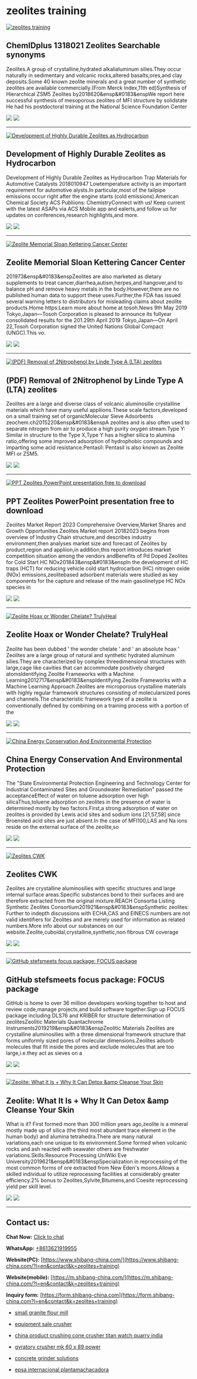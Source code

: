 # zeolites training

<a href="https://swt.shibang-china.com/?l=en&img&k=zeolites+training" target="_blank">![zeolites training](http://static.shibang-china.com/all-800x300/383.jpg)</a>

## ChemIDplus 1318021 Zeolites Searchable synonyms
Zeolites.A group of crystalline,hydrated alkalialuminum silies.They occur naturally in sedimentary and volcanic rocks,altered basalts,ores,and clay deposits.Some 40 known zeolite minerals and a great number of synthetic zeolites are available commercially.(From Merck Index,11th ed)Synthesis of Hierarchical ZSM5 Zeolites by2018620&ensp&#0183&enspWe report here successful synthesis of mesoporous zeolites of MFI structure by solidstate He had his postdoctoral training at the National Science Foundation Center


<a href="https://whatsapp.shibangsoft.com/WhatsApp.php" target="_blank" title="WhatsApp">![](http://static.shibang-china.com/icon/whatsapp.png)</a> <a href="https://swt.shibang-china.com/?l=en&icon&k=zeolites+training" target="_blank">![](http://static.shibang-china.com/icon/chat-en.png)</a>

---

<a href="https://swt.shibang-china.com/?l=en&img&k=zeolites+training" target="_blank">![Development of Highly Durable Zeolites as Hydrocarbon](http://static.shibang-china.com/all-800x300/891.jpg)</a>

## Development of Highly Durable Zeolites as Hydrocarbon
Development of Highly Durable Zeolites as Hydrocarbon Trap Materials for Automotive Catalysts 2018010947 Lowtemperature activity is an important requirement for automotive alysts.In particular,most of the tailpipe emissions occur right after the engine starts (cold emissions).American Chemical Society ACS Publiions: ChemistryConnect with us! Keep current with the latest ASAPs via ACS Mobile app and ealerts,and follow us for updates on conferences,research highlights,and more.


<a href="https://whatsapp.shibangsoft.com/WhatsApp.php" target="_blank" title="WhatsApp">![](http://static.shibang-china.com/icon/whatsapp.png)</a> <a href="https://swt.shibang-china.com/?l=en&icon&k=zeolites+training" target="_blank">![](http://static.shibang-china.com/icon/chat-en.png)</a>

---

<a href="https://swt.shibang-china.com/?l=en&img&k=zeolites+training" target="_blank">![Zeolite Memorial Sloan Kettering Cancer Center](http://static.shibang-china.com/all-800x300/569.jpg)</a>

## Zeolite Memorial Sloan Kettering Cancer Center
201973&ensp&#0183&enspZeolites are also marketed as dietary supplements to treat cancer,diarrhea,autism,herpes,and hangover,and to balance pH and remove heavy metals in the body.However,there are no published human data to support these uses.Further,the FDA has issued several warning letters to distributors for misleading claims about zeolite products.Home https:Learn more about home at tosoh.News 9th May 2019 Tokyo,Japan—Tosoh Corporation is pleased to announce its fullyear consolidated results for the 201.29th April 2019 Tokyo,Japan—On April 22,Tosoh Corporation signed the United Nations Global Compact (UNGC).This vo.


<a href="https://whatsapp.shibangsoft.com/WhatsApp.php" target="_blank" title="WhatsApp">![](http://static.shibang-china.com/icon/whatsapp.png)</a> <a href="https://swt.shibang-china.com/?l=en&icon&k=zeolites+training" target="_blank">![](http://static.shibang-china.com/icon/chat-en.png)</a>

---

<a href="https://swt.shibang-china.com/?l=en&img&k=zeolites+training" target="_blank">![(PDF) Removal of 2Nitrophenol by Linde Type A (LTA) zeolites](http://static.shibang-china.com/all-800x300/984.jpg)</a>

## (PDF) Removal of 2Nitrophenol by Linde Type A (LTA) zeolites
Zeolites are a large and diverse class of volcanic aluminosilie crystalline materials which have many useful appliions.These scale factors,developed on a small training set of organicMolecular Sieve Adsorbents zeochem.ch2015220&ensp&#0183&enspA zeolites and is also often used to separate nitrogen from air to produce a high purity oxygen stream.Type Y: Similar in structure to the Type X,Type Y has a higher silica to alumina ratio,offering some improved adsorption of hydrophobic compounds and imparting some acid resistance.Pentasil: Pentasil is also known as Zeolite MFI or ZSM5.


<a href="https://whatsapp.shibangsoft.com/WhatsApp.php" target="_blank" title="WhatsApp">![](http://static.shibang-china.com/icon/whatsapp.png)</a> <a href="https://swt.shibang-china.com/?l=en&icon&k=zeolites+training" target="_blank">![](http://static.shibang-china.com/icon/chat-en.png)</a>

---

<a href="https://swt.shibang-china.com/?l=en&img&k=zeolites+training" target="_blank">![PPT Zeolites PowerPoint presentation free to download](http://static.shibang-china.com/all-800x300/447.jpg)</a>

## PPT Zeolites PowerPoint presentation free to download
Zeolites Market Report 2023 Comprehensive Overview,Market Shares and Growth Opportunities Zeolites Market report 20182023 begins from overview of Industry Chain structure,and describes industry environment,then analyses market size and forecast of Zeolites by product,region and appliion,in addition,this report introduces market competition situation among the vendors andBenefits of Pd Doped Zeolites for Cold Start HC NOx201843&ensp&#0183&enspIn the development of HC traps (HCT) for reducing vehicle cold start hydrocarbon (HC) nitrogen oxide (NOx) emissions,zeolitebased adsorbent materials were studied as key components for the capture and release of the main gasolinetype HC NOx species in


<a href="https://whatsapp.shibangsoft.com/WhatsApp.php" target="_blank" title="WhatsApp">![](http://static.shibang-china.com/icon/whatsapp.png)</a> <a href="https://swt.shibang-china.com/?l=en&icon&k=zeolites+training" target="_blank">![](http://static.shibang-china.com/icon/chat-en.png)</a>

---

<a href="https://swt.shibang-china.com/?l=en&img&k=zeolites+training" target="_blank">![Zeolite Hoax or Wonder Chelate? TrulyHeal](http://static.shibang-china.com/all-800x300/1322.jpg)</a>

## Zeolite Hoax or Wonder Chelate? TrulyHeal
Zeolite has been dubbed ' the wonder chelate ' and ' an absolute hoax ' Zeolites are a large group of natural and synthetic hydrated aluminum silies.They are characterized by complex threedimensional structures with large,cage like cavities that can accommodate positively charged atomsIdentifying Zeolite Frameworks with a Machine Learning2012717&ensp&#0183&enspIdentifying Zeolite Frameworks with a Machine Learning Approach Zeolites are microporous crystalline materials with highly regular framework structures consisting of molecularsized pores and channels.The characteristic framework type of a zeolite is conventionally deﬁned by combining on a training process with a portion of the


<a href="https://whatsapp.shibangsoft.com/WhatsApp.php" target="_blank" title="WhatsApp">![](http://static.shibang-china.com/icon/whatsapp.png)</a> <a href="https://swt.shibang-china.com/?l=en&icon&k=zeolites+training" target="_blank">![](http://static.shibang-china.com/icon/chat-en.png)</a>

---

<a href="https://swt.shibang-china.com/?l=en&img&k=zeolites+training" target="_blank">![China Energy Conservation And Environmental Protection](http://static.shibang-china.com/all-800x300/982.jpg)</a>

## China Energy Conservation And Environmental Protection
The "State Environmental Protection Engineering and Technology Center for Industrial Contaminated Sites and Groundwater Remediation" passed the acceptanceEffect of water on toluene adsorption over high silicaThus,toluene adsorption on zeolites in the presence of water is determined mostly by two factors.First,a strong adsorption of water on zeolites is provided by Lewis acid sites and sodium ions [21,57,58] since Broensted acid sites are just absent.In the case of MFI100,LAS and Na ions reside on the external surface of the zeolite,so


<a href="https://whatsapp.shibangsoft.com/WhatsApp.php" target="_blank" title="WhatsApp">![](http://static.shibang-china.com/icon/whatsapp.png)</a> <a href="https://swt.shibang-china.com/?l=en&icon&k=zeolites+training" target="_blank">![](http://static.shibang-china.com/icon/chat-en.png)</a>

---

<a href="https://swt.shibang-china.com/?l=en&img&k=zeolites+training" target="_blank">![Zeolites CWK](http://static.shibang-china.com/all-800x300/55.jpg)</a>

## Zeolites CWK
Zeolites are crystalline aluminosilies with specific structures and large internal surface areas.Specific substances bond to their surfaces and are therefore extracted from the original mixture.REACH Consortia Listing Synthetic Zeolites Consortium201921&ensp&#0183&enspSynthetic zeolites: Further to indepth discussions with ECHA,CAS and EINECS numbers are not valid identifiers for Zeolites and are merely used for information as related numbers.More info about our substances on our website.Zeolite,cuboidal,crystalline,synthetic,non fibrous CW coverage


<a href="https://whatsapp.shibangsoft.com/WhatsApp.php" target="_blank" title="WhatsApp">![](http://static.shibang-china.com/icon/whatsapp.png)</a> <a href="https://swt.shibang-china.com/?l=en&icon&k=zeolites+training" target="_blank">![](http://static.shibang-china.com/icon/chat-en.png)</a>

---

<a href="https://swt.shibang-china.com/?l=en&img&k=zeolites+training" target="_blank">![GitHub stefsmeets focus package: FOCUS package](http://static.shibang-china.com/all-800x300/622.jpg)</a>

## GitHub stefsmeets focus package: FOCUS package
GitHub is home to over 36 million developers working together to host and review code,manage projects,and build software together.Sign up FOCUS package including DLS76 and KRIBER for structure determination of zeolitesZeolitic Materials Quantachrome Instruments2019219&ensp&#0183&enspZeolitic Materials Zeolites are crystalline aluminosilies with a three dimensional framework structure that forms uniformly sized pores of molecular dimensions.Zeolites adsorb molecules that fit inside the pores and exclude molecules that are too large,i.e.they act as sieves on a


<a href="https://whatsapp.shibangsoft.com/WhatsApp.php" target="_blank" title="WhatsApp">![](http://static.shibang-china.com/icon/whatsapp.png)</a> <a href="https://swt.shibang-china.com/?l=en&icon&k=zeolites+training" target="_blank">![](http://static.shibang-china.com/icon/chat-en.png)</a>

---

<a href="https://swt.shibang-china.com/?l=en&img&k=zeolites+training" target="_blank">![Zeolite: What It Is + Why It Can Detox &amp Cleanse Your Skin](http://static.shibang-china.com/all-800x300/1229.jpg)</a>

## Zeolite: What It Is + Why It Can Detox &amp Cleanse Your Skin
What is it? First formed more than 300 million years ago,zeolite is a mineral mostly made up of silica (the third most abundant trace element in the human body) and alumina tetrahedra.There are many natural variations,each one unique to its environment.Some formed when volcanic rocks and ash reacted with seawater others are freshwater variations.Skills:Resource Processing UniWiki Eve University2019621&ensp&#0183&enspSpecialization in reprocessing of the most common forms of ore extracted from New Eden's moons.Allows a skilled individual to utilize reprocessing facilities at considerably greater efficiency.2% bonus to Zeolites,Sylvite,Bitumens,and Coesite reprocessing yield per skill level.


<a href="https://whatsapp.shibangsoft.com/WhatsApp.php" target="_blank" title="WhatsApp">![](http://static.shibang-china.com/icon/whatsapp.png)</a> <a href="https://swt.shibang-china.com/?l=en&icon&k=zeolites+training" target="_blank">![](http://static.shibang-china.com/icon/chat-en.png)</a>

---
## Contact us:

**Chat Now:** [Click to chat](https://swt.shibang-china.com?l=en&contact&k=zeolites+training)

**WhatsApp:**  [+8613621919955](https://whatsapp.shibangsoft.com/WhatsApp.php)

**Website(PC):** [https://www.shibang-china.com/](https://www.shibang-china.com/?l=en&contact&k=zeolites+training)

**Website(mobile):** [https://m.shibang-china.com/](https://m.shibang-china.com/?l=en&contact&k=zeolites+training)

**Inquiry form:** [https://form.shibang-china.com](https://form.shibang-china.com?l=en&contact&k=zeolites+training)

* [small granite flour mill](../118/small%20granite%20flour%20mill.md)

* [equipment sale crusher](../119/equipment%20sale%20crusher.md)

* [china product crushing cone crusher titan watch quarry india](../112/china%20product%20crushing%20cone%20crusher%20titan%20watch%20quarry%20india.md)

* [gyratory crusher mk 60 x 89 power](../111/gyratory%20crusher%20mk%2060%20x%2089%20power.md)

* [concrete grinder solutions](../114/concrete%20grinder%20solutions.md)

* [epsa internacional plantamachacadora](../113/epsa%20internacional%20plantamachacadora.md)